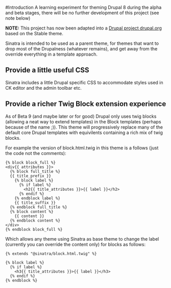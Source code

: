 #Introduction
A learning experiment for theming Drupal 8 during the alpha and beta stages, there will be no further development of this project (see note below)

**NOTE:** This project has now been adapted into a [Drupal project drupal.org](https://www.drupal.org/project/blocky) based on the Stable theme.

Sinatra is intended to be used as a parent theme, for themes that want to drop most of the Drupalness (whatever remains), and get away from the override everything in a template approach.

## Provide a little useful CSS
Sinatra includes a little Drupal specific CSS to accommodate styles used in CK editor and the admin toolbar etc.

## Provide a richer Twig Block extension experience
As of Beta 9 (and maybe later or for good) Drupal only uses twig blocks (allowing a neat way to extend templates)
in the Block templates (perhaps because of the name ;)). This theme will progressively replace many of the default
core Drupal templates with equivilents containing a rich mix of twig blocks.

For example the version of block.html.twig in this theme is a follows (just the code not the comments):

```
{% block block_full %}
<div{{ attributes }}>
  {% block full_title %}
  {{ title_prefix }}
    {% block label %}
      {% if label %}
        <h2{{ title_attributes }}>{{ label }}</h2>
      {% endif %}
    {% endblock label %}
    {{ title_suffix }}
  {% endblock full_title %}
  {% block content %}
    {{ content }}
  {% endblock content %}
</div>
{% endblock block_full %}
```
Which allows any theme using Sinatra as base theme to change the label (currently you can override the content only) for blocks as follows:

```
{% extends "@sinatra/block.html.twig" %}

{% block label %}
  {% if label %}
    <h3{{ title_attributes }}>{{ label }}</h3>
  {% endif %}
{% endblock %}
```






